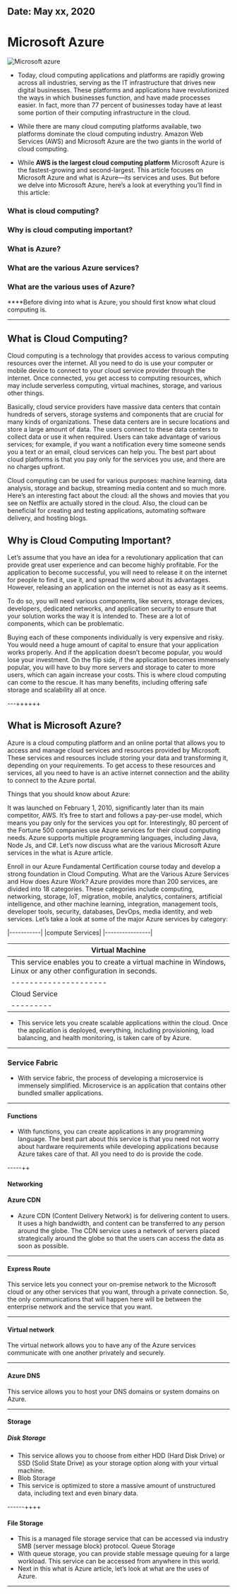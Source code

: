 

## Date: May xx, 2020

# Microsoft Azure 


![Microsoft azure](https://www.dynamicsafrica.biz/sage-on-azure/)


-  Today, cloud computing applications and platforms are rapidly growing across all industries, serving as the IT infrastructure that drives new digital businesses. These platforms and applications have revolutionized the ways in which businesses function, and have made processes easier. In fact, more than 77 percent of businesses today have at least some portion of their computing infrastructure in the cloud.

- While there are many cloud computing platforms available, two platforms dominate the cloud computing industry. Amazon Web Services (AWS) and Microsoft Azure are the two giants in the world of cloud computing.

- While ****AWS is the largest cloud computing platform**** Microsoft Azure is the fastest-growing and second-largest. This article focuses on Microsoft Azure and what is Azure—its services and uses. But before we delve into Microsoft Azure, here’s a look at everything you’ll find in this article:

### What is cloud computing?
### Why is cloud computing important?
### What is Azure?
### What are the various Azure services?
### What are the various uses of Azure?

****Before diving into what is Azure, you should first know what cloud computing is.

-----------

## What is Cloud Computing?

Cloud computing is a technology that provides access to various computing resources over the internet. All you need to do is use your computer or mobile device to connect to your cloud service provider through the internet. Once connected, you get access to computing resources, which may include serverless computing, virtual machines, storage, and various other things.

Basically, cloud service providers have massive data centers that contain hundreds of servers, storage systems and components that are crucial for many kinds of organizations. These data centers are in secure locations and store a large amount of data. The users connect to these data centers to collect data or use it when required. Users can take advantage of various services; for example, if you want a notification every time someone sends you a text or an email, cloud services can help you. The best part about cloud platforms is that you pay only for the services you use, and there are no charges upfront.

Cloud computing can be used for various purposes: machine learning, data analysis, storage and backup, streaming media content and so much more. Here’s an interesting fact about the cloud: all the shows and movies that you see on Netflix are actually stored in the cloud. Also, the cloud can be beneficial for creating and testing applications, automating software delivery, and hosting blogs.

## Why is Cloud Computing Important?

Let’s assume that you have an idea for a revolutionary application that can provide great user experience and can become highly profitable. For the application to become successful, you will need to release it on the internet for people to find it, use it, and spread the word about its advantages. However, releasing an application on the internet is not as easy as it seems.

To do so, you will need various components, like servers, storage devices, developers, dedicated networks, and application security to ensure that your solution works the way it is intended to. These are a lot of components, which can be problematic.

Buying each of these components individually is very expensive and risky. You would need a huge amount of capital to ensure that your application works properly. And if the application doesn’t become popular, you would lose your investment. On the flip side, if the application becomes immensely popular, you will have to buy more servers and storage to cater to more users, which can again increase your costs. This is where cloud computing can come to the rescue. It has many benefits, including offering safe storage and scalability all at once.

---++++++

## What is Microsoft Azure?

Azure is a cloud computing platform and an online portal that allows you to access and manage cloud services and resources provided by Microsoft. These services and resources include storing your data and transforming it, depending on your requirements. To get access to these resources and services, all you need to have is an active internet connection and the ability to connect to the Azure portal.

Things that you should know about Azure:

It was launched on February 1, 2010, significantly later than its main competitor, AWS.
It’s free to start and follows a pay-per-use model, which means you pay only for the services you opt for.
Interestingly, 80 percent of the Fortune 500 companies use Azure services for their cloud computing needs.
Azure supports multiple programming languages, including Java, Node Js, and C#.
Let’s now discuss what are the various Microsoft Azure services in the what is Azure article.

Enroll in our Azure Fundamental Certification course today and develop a strong foundation in Cloud Computing.
What are the Various Azure Services and How does Azure Work?
Azure provides more than 200 services, are divided into 18 categories. These categories include computing, networking, storage, IoT, migration, mobile, analytics, containers, artificial intelligence, and other machine learning, integration, management tools, developer tools, security, databases, DevOps, media identity, and web services. Let’s take a look at some of the major Azure services by category:

|-----------|
|compute Services|
|----------------|

|Virtual Machine|
|--------|
|This service enables you to create a virtual machine in Windows, Linux or any other configuration in seconds.|
|---------------------|
|Cloud Service|
|---------|

- This service lets you create scalable applications within the cloud. Once the application is deployed, everything, including provisioning, load balancing, and health monitoring, is taken care of by Azure. 

----------

### Service Fabric

- With service fabric, the process of developing a microservice is immensely simplified. Microservice is an application that contains other bundled smaller applications.

--------

#### Functions

- With functions, you can create applications in any programming language. The best part about this service is that you need not worry about hardware requirements while developing applications because Azure takes care of that. All you need to do is provide the code.

-----++

#### Networking

#### Azure CDN
- Azure CDN (Content Delivery Network) is for delivering content to users. It uses a high bandwidth, and content can be transferred to any person around the globe. The CDN service uses a network of servers placed strategically around the globe so that the users can access the data as soon as possible.

--------

#### Express Route 
This service lets you connect your on-premise network to the Microsoft cloud or any other services that you want, through a private connection. So, the only communications that will happen here will be between the enterprise network and the service that you want. 

--------

#### Virtual network
The virtual network allows you to have any of the Azure services communicate with one another privately and securely. 

--------

#### Azure DNS
This service allows you to host your DNS domains or system domains on Azure.

------

#### Storage
##### Disk Storage 
- This service allows you to choose from either HDD (Hard Disk Drive) or SSD (Solid State Drive) as your storage option along with your virtual machine.
- Blob Storage 
- This service is optimized to store a massive amount of unstructured data, including text and even binary data. 

------++++

#### File Storage
- This is a managed file storage service that can be accessed via industry SMB (server message block) protocol. 
Queue Storage 
- With queue storage, you can provide stable message queuing for a large workload. This service can be accessed from anywhere in this world.
- Next in this what is Azure article, let’s look at what are the uses of Azure.




-----------
